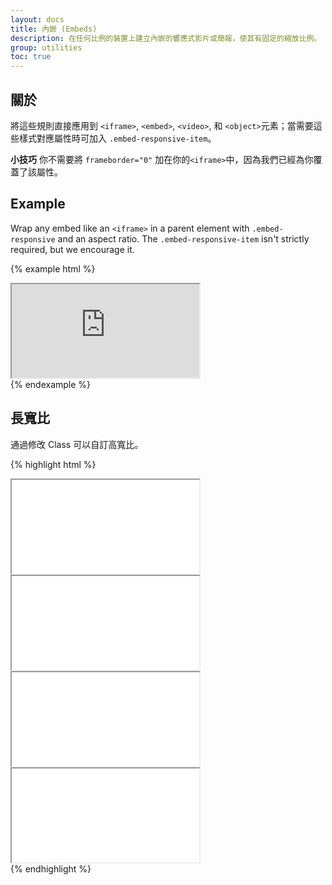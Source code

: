 ```yaml
---
layout: docs
title: 內嵌 (Embeds)
description: 在任何比例的裝置上建立內嵌的響應式影片或簡報，使其有固定的縮放比例。
group: utilities
toc: true
---
```


## 關於

將這些規則直接應用到 `<iframe>`, `<embed>`, `<video>`, 和 `<object>`元素；當需要這些樣式對應屬性時可加入 `.embed-responsive-item`。

**小技巧** 你不需要將 `frameborder="0"` 加在你的`<iframe>`中，因為我們已經為你覆蓋了該屬性。

## Example

Wrap any embed like an `<iframe>` in a parent element with `.embed-responsive` and an aspect ratio. The `.embed-responsive-item` isn't strictly required, but we encourage it.

{% example html %}
<div class="embed-responsive embed-responsive-16by9">
  <iframe class="embed-responsive-item" src="https://www.youtube.com/embed/zpOULjyy-n8?rel=0" allowfullscreen></iframe>
</div>
{% endexample %}

## 長寬比

通過修改 Class 可以自訂高寬比。

{% highlight html %}
<!-- 21:9 aspect ratio -->
<div class="embed-responsive embed-responsive-21by9">
  <iframe class="embed-responsive-item" src="..."></iframe>
</div>

<!-- 16:9 aspect ratio -->
<div class="embed-responsive embed-responsive-16by9">
  <iframe class="embed-responsive-item" src="..."></iframe>
</div>

<!-- 4:3 aspect ratio -->
<div class="embed-responsive embed-responsive-4by3">
  <iframe class="embed-responsive-item" src="..."></iframe>
</div>

<!-- 1:1 aspect ratio -->
<div class="embed-responsive embed-responsive-1by1">
  <iframe class="embed-responsive-item" src="..."></iframe>
</div>
{% endhighlight %}
